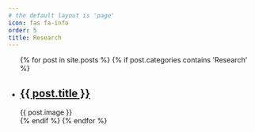 ```yaml
---
# the default layout is 'page'
icon: fas fa-info
order: 5
title: Research
---
```


<ul>
  {% for post in site.posts %}
    {% if post.categories contains 'Research' %}
      <li>
        <h2><a href="{{ post.url }}">{{ post.title }}</a></h2>
        <!-- {{ post.excerpt }} -->
        {{ post.image }}
      </li>
    {% endif %}
  {% endfor %}
</ul>